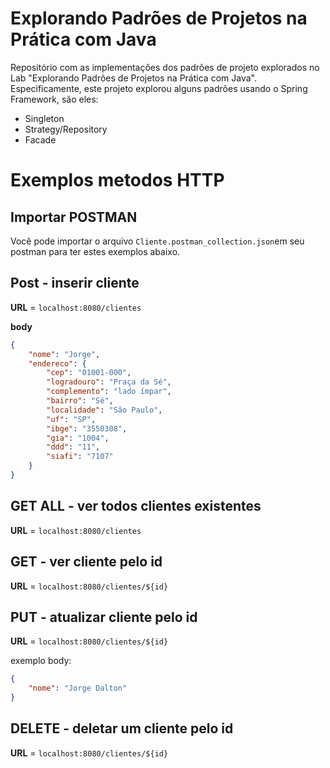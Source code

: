 # Explorando Padrões de Projetos na Prática com Java

Repositório com as implementações dos padrões de projeto explorados no Lab "Explorando Padrões de Projetos na Prática com Java". Especificamente, este projeto explorou alguns padrões usando o Spring Framework, são eles:
- Singleton
- Strategy/Repository
- Facade


# Exemplos metodos HTTP

## Importar POSTMAN 

Você pode importar o arquivo ```Cliente.postman_collection.json```em seu postman para ter estes exemplos abaixo.

## Post - inserir cliente

**URL** = ```localhost:8080/clientes```

**body**
```json
{
    "nome": "Jorge",
    "endereco": {
        "cep": "01001-000",
        "logradouro": "Praça da Sé",
        "complemento": "lado ímpar",
        "bairro": "Sé",
        "localidade": "São Paulo",
        "uf": "SP",
        "ibge": "3550308",
        "gia": "1004",
        "ddd": "11",
        "siafi": "7107"
    }
}
```

## GET ALL - ver todos clientes existentes

**URL** = ```localhost:8080/clientes```

## GET - ver cliente pelo id

**URL** = ```localhost:8080/clientes/${id}```

## PUT - atualizar cliente pelo id

**URL** = ```localhost:8080/clientes/${id}```

exemplo body:
```json
{
    "nome": "Jorge Dalton"
}
```

## DELETE - deletar um cliente pelo id

**URL** = ```localhost:8080/clientes/${id}```